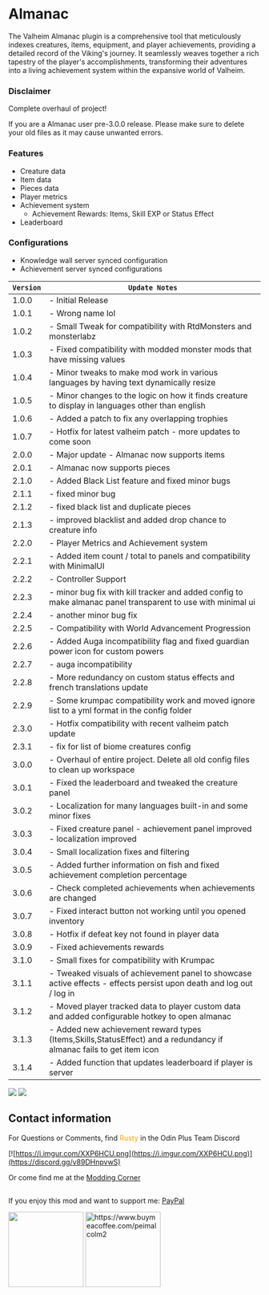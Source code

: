 ﻿# Almanac
The Valheim Almanac plugin is a comprehensive tool that meticulously indexes creatures, items, equipment, and player achievements, providing a detailed record of the Viking's journey. It seamlessly weaves together a rich tapestry of the player's accomplishments, transforming their adventures into a living achievement system within the expansive world of Valheim.
### Disclaimer
Complete overhaul of project!

If you are a Almanac user pre-3.0.0 release. Please make sure to delete your old files as it may cause unwanted errors.
### Features
- Creature data
- Item data
- Pieces data
- Player metrics
- Achievement system
  - Achievement Rewards: Items, Skill EXP or Status Effect
- Leaderboard
### Configurations
- Knowledge wall server synced configuration
- Achievement server synced configurations

| `Version` | `Update Notes`                                                                                                      |
|-----------|---------------------------------------------------------------------------------------------------------------------|
| 1.0.0     | - Initial Release                                                                                                   |
| 1.0.1     | - Wrong name lol                                                                                                    |
| 1.0.2     | - Small Tweak for compatibility with RtdMonsters and monsterlabz                                                    |
| 1.0.3     | - Fixed compatibility with modded monster mods that have missing values                                             |
| 1.0.4     | - Minor tweaks to make mod work in various languages by having text dynamically resize                              |
| 1.0.5     | - Minor changes to the logic on how it finds creature to display in languages other than english                    |
| 1.0.6     | - Added a patch to fix any overlapping trophies                                                                     |
| 1.0.7     | - Hotfix for latest valheim patch - more updates to come soon                                                       |
| 2.0.0     | - Major update - Almanac now supports items                                                                         |
| 2.0.1     | - Almanac now supports pieces                                                                                       |
| 2.1.0     | - Added Black List feature and fixed minor bugs                                                                     |
| 2.1.1     | - fixed minor bug                                                                                                   |
| 2.1.2     | - fixed black list and duplicate pieces                                                                             |
| 2.1.3     | - improved blacklist and added drop chance to creature info                                                         |
| 2.2.0     | - Player Metrics and Achievement system                                                                             |
| 2.2.1     | - Added item count / total to panels and compatibility with MinimalUI                                               |
| 2.2.2     | - Controller Support                                                                                                |
| 2.2.3     | - minor bug fix with kill tracker and added config to make almanac panel transparent to use with minimal ui         |
| 2.2.4     | - another minor bug fix                                                                                             |
| 2.2.5     | - Compatibility with World Advancement Progression                                                                  |
| 2.2.6     | - Added Auga incompatibility flag and fixed guardian power icon for custom powers                                   |
| 2.2.7     | - auga incompatibility                                                                                              |
| 2.2.8     | - More redundancy on custom status effects and french translations update                                           |
| 2.2.9     | - Some krumpac compatibility work and moved ignore list to a yml format in the config folder                        |
| 2.3.0     | - Hotfix compatibility with recent valheim patch update                                                             |
| 2.3.1     | - fix for list of biome creatures config                                                                            |
| 3.0.0     | - Overhaul of entire project. Delete all old config files to clean up workspace                                     |
| 3.0.1     | - Fixed the leaderboard and tweaked the creature panel                                                              |
| 3.0.2     | - Localization for many languages built-in and some minor fixes                                                     |
| 3.0.3     | - Fixed creature panel - achievement panel improved - localization improved                                         |
| 3.0.4     | - Small localization fixes and filtering                                                                            |
| 3.0.5     | - Added further information on fish and fixed achievement completion percentage                                     |
| 3.0.6     | - Check completed achievements when achievements are changed                                                        |
| 3.0.7     | - Fixed interact button not working until you opened inventory                                                      |
| 3.0.8     | - Hotfix if defeat key not found in player data                                                                     |
| 3.0.9     | - Fixed achievements rewards                                                                                        |
| 3.1.0     | - Small fixes for compatibility with Krumpac                                                                        |
| 3.1.1     | - Tweaked visuals of achievement panel to showcase active effects - effects persist upon death and log out / log in |
| 3.1.2     | - Moved player tracked data to player custom data and added configurable hotkey to open almanac                     |
| 3.1.3     | - Added new achievement reward types (Items,Skills,StatusEffect) and a redundancy if almanac fails to get item icon |
| 3.1.4     | - Added function that updates leaderboard if player is server                                                       |
![](https://i.imgur.com/wgmkQTD.png)
![](https://i.imgur.com/f8II690.png)

## Contact information
For Questions or Comments, find <span style="color:orange">Rusty</span> in the Odin Plus Team Discord

[![https://i.imgur.com/XXP6HCU.png](https://i.imgur.com/XXP6HCU.png)](https://discord.gg/v89DHnpvwS)

Or come find me at the [Modding Corner](https://discord.gg/fB8aHSfA8B)

##
If you enjoy this mod and want to support me:
[PayPal](https://paypal.me/mpei)

<span>
<img src="https://i.imgur.com/rbNygUc.png" alt="" width="150">
<img src="https://i.imgur.com/VZfZR0k.png" alt="https://www.buymeacoffee.com/peimalcolm2" width="150">
</span>
